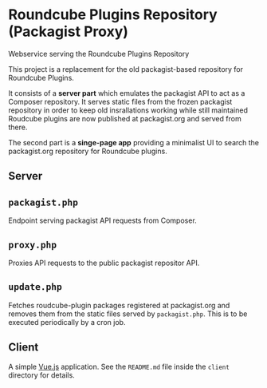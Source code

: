 # Roundcube Plugins Repository (Packagist Proxy)

Webservice serving the Roundcube Plugins Repository

This project is a replacement for the old packagist-based repository for Roundcube Plugins.

It consists of a **server part** which emulates the packagist API to act as a Composer repository.
It serves static files from the frozen packagist repository in order to keep old insrallations
working while still maintained Roudcube plugins are now published at packagist.org and served from there.

The second part is a **singe-page app** providing a minimalist UI to search the packagist.org repository
for Roundcube plugins.

## Server

## `packagist.php`

Endpoint serving packagist API requests from Composer.

## `proxy.php`

Proxies API requests to the public packagist repositor API.

## `update.php`

Fetches roudcube-plugin packages registered at packagist.org and removes them from the static files
served by `packagist.php`. This is to be executed periodically by a cron job.


## Client

A simple [Vue.js](https://vuejs.org) application.
See the `README.md` file inside the `client` directory for details.

